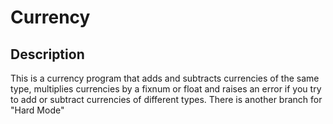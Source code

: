 # Currency

## Description

This is a currency program that adds and subtracts currencies of the same type, multiplies currencies by a fixnum or float and raises an error if you try to add or subtract currencies of different types.
There is another branch for "Hard Mode"
